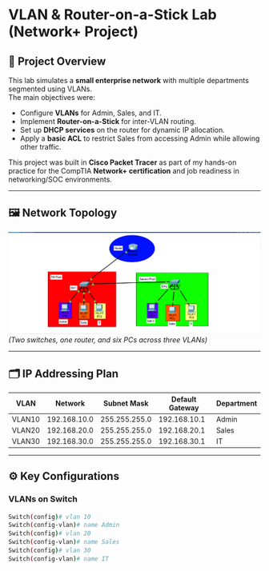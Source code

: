 # VLAN & Router-on-a-Stick Lab (Network+ Project)

## 📌 Project Overview
This lab simulates a **small enterprise network** with multiple departments segmented using VLANs.  
The main objectives were:
- Configure **VLANs** for Admin, Sales, and IT.
- Implement **Router-on-a-Stick** for inter-VLAN routing.
- Set up **DHCP services** on the router for dynamic IP allocation.
- Apply a **basic ACL** to restrict Sales from accessing Admin while allowing other traffic.

This project was built in **Cisco Packet Tracer** as part of my hands-on practice for the CompTIA **Network+ certification** and job readiness in networking/SOC environments.

---

## 🖼️ Network Topology
![Network Topology](https://github.com/OmarSherif01/VLAN-RouterOnStick-Lab/blob/main/Network_Topology.png?raw=true)
*(Two switches, one router, and six PCs across three VLANs)*

---

## 🗂️ IP Addressing Plan

| VLAN   | Network        | Subnet Mask     | Default Gateway | Department |
|--------|----------------|-----------------|----------------|------------|
| VLAN10 | 192.168.10.0   | 255.255.255.0   | 192.168.10.1   | Admin      |
| VLAN20 | 192.168.20.0   | 255.255.255.0   | 192.168.20.1   | Sales      |
| VLAN30 | 192.168.30.0   | 255.255.255.0   | 192.168.30.1   | IT         |

---

## ⚙️ Key Configurations

### VLANs on Switch
```bash
Switch(config)# vlan 10
Switch(config-vlan)# name Admin
Switch(config)# vlan 20
Switch(config-vlan)# name Sales
Switch(config)# vlan 30
Switch(config-vlan)# name IT
